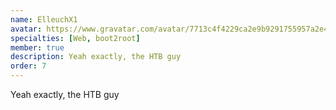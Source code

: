 ```yaml
---
name: ElleuchX1
avatar: https://www.gravatar.com/avatar/7713c4f4229ca2e9b9291755957a2e42?d=identicon&s=256
specialties: [Web, boot2root]
member: true
description: Yeah exactly, the HTB guy
order: 7
---
```


Yeah exactly, the HTB guy
